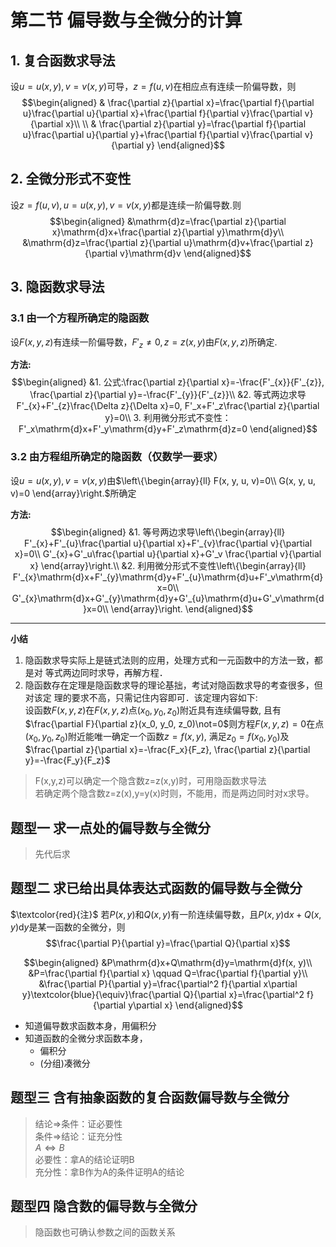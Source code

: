 # 第二节 偏导数与全微分的计算

## 1. 复合函数求导法
设$u=u(x, y), v=v(x, y)$可导，$z=f(u,v)$在相应点有连续一阶偏导数，则
$$\begin{aligned}
& \frac{\partial z}{\partial x}=\frac{\partial f}{\partial u}\frac{\partial u}{\partial x}+\frac{\partial f}{\partial v}\frac{\partial v}{\partial x}\\
\\
& \frac{\partial z}{\partial y}=\frac{\partial f}{\partial u}\frac{\partial u}{\partial y}+\frac{\partial f}{\partial v}\frac{\partial v}{\partial y}
\end{aligned}$$

## 2. 全微分形式不变性
设$z=f(u, v), u=u(x, y), v=v(x, y)$都是连续一阶偏导数.则
$$\begin{aligned}
&\mathrm{d}z=\frac{\partial z}{\partial x}\mathrm{d}x+\frac{\partial z}{\partial y}\mathrm{d}y\\
&\mathrm{d}z=\frac{\partial z}{\partial u}\mathrm{d}v+\frac{\partial z}{\partial v}\mathrm{d}v
\end{aligned}$$

## 3. 隐函数求导法
### 3.1 由一个方程所确定的隐函数 
设$F(x, y, z)$有连续一阶偏导数，$F'_z\not=0, z=z(x, y)$由$F(x, y, z)$所确定.

**方法:**  
$$\begin{aligned}
&1. 公式:\frac{\partial z}{\partial x}=-\frac{F'_{x}}{F'_{z}}, \frac{\partial z}{\partial y}=-\frac{F'_{y}}{F'_{z}}\\
&2. 等式两边求导F'_{x}+F'_{z}\frac{\Delta z}{\Delta x}=0, F'_x+F'_z\frac{\partial z}{\partial y}=0\\
3. 利用微分形式不变性：F'_x\mathrm{d}x+F'_y\mathrm{d}y+F'_z\mathrm{d}z=0
\end{aligned}$$

### 3.2 由方程组所确定的隐函数（仅数学一要求）
设$u=u(x, y), v=v(x, y)$由$\left\{\begin{array}{ll}
F(x, y, u, v)=0\\
G(x, y, u, v)=0
\end{array}\right.$所确定

**方法:** 
$$\begin{aligned}
&1. 等号两边求导\left\{\begin{array}{ll}
F'_{x}+F'_{u}\frac{\partial u}{\partial x}+F'_{v}\frac{\partial v}{\partial x}=0\\
G'_{x}+G'_u\frac{\partial u}{\partial x}+G'_v \frac{\partial v}{\partial x}
\end{array}\right.\\
&2. 利用微分形式不变性\left\{\begin{array}{ll}
F'_{x}\mathrm{d}x+F'_{y}\mathrm{d}y+F'_{u}\mathrm{d}u+F'_v\mathrm{d}x=0\\
G'_{x}\mathrm{d}x+G'_{y}\mathrm{d}y+G'_{u}\mathrm{d}u+G'_v\mathrm{d}x=0\\
\end{array}\right.
\end{aligned}$$

---

**小结**

1. 隐函数求导实际上是链式法则的应用，处理方式和一元函数中的方法一致，都是对 等式两边同时求导，再解方程．
2. 隐函数存在定理是隐函数求导的理论基拙，考试对隐函数求导的考查很多，但对该定 理的要求不高，只需记住内容即可．该定理内容如下:  
设函数$F(x,y,z)$在$F(x,y,z)$点$(x_0, y_0, z_0)$附近具有连续偏导数, 且有$\frac{\partial F}{\partial z}(x_0, y_0, z_0)\not=0$则方程$F(x, y, z)=0$在点$(x_0, y_0, z_0)$附近能唯一确定一个函数$z=f(x, y)$, 满足$z_0=f(x_0, y_0)$及$\frac{\partial z}{\partial x}=-\frac{F_x}{F_z}, \frac{\partial z}{\partial y}=-\frac{F_y}{F_z}$

> F(x,y,z)可以确定一个隐含数z=z(x,y)时，可用隐函数求导法  
> 若确定两个隐含数z=z(x),y=y(x)时则，不能用，而是两边同时对x求导。
> 

## 题型一 求一点处的偏导数与全微分

> 先代后求
> 

## 题型二 求已给出具体表达式函数的偏导数与全微分

$\textcolor{red}{注}$ 
若$P(x, y)$和$Q(x, y)$有一阶连续偏导数，且$P(x, y)\mathrm{d}x+Q(x, y)\mathrm{d}y$是某一函数的全微分，则
$$\frac{\partial P}{\partial y}=\frac{\partial Q}{\partial x}$$

$$\begin{aligned}
&P\mathrm{d}x+Q\mathrm{d}y=\mathrm{d}f(x, y)\\
&P=\frac{\partial f}{\partial x} \qquad Q=\frac{\partial f}{\partial y}\\
&\frac{\partial P}{\partial y}=\frac{\partial^2 f}{\partial x\partial y}\textcolor{blue}{\equiv}\frac{\partial Q}{\partial x}=\frac{\partial^2 f}{\partial y\partial x}
\end{aligned}$$

- 知道偏导数求函数本身，用偏积分
- 知道函数的全微分求函数本身，
    - 偏积分
    - (分组)凑微分

## 题型三 含有抽象函数的复合函数偏导数与全微分

> 结论⇒条件：证必要性  
> 条件⇒结论：证充分性  
> $A\Leftrightarrow B$  
> 必要性：拿A的结论证明B  
> 充分性：拿B作为A的条件证明A的结论
> 

## 题型四 隐含数的偏导数与全微分

> 隐函数也可确认参数之间的函数关系
> 
